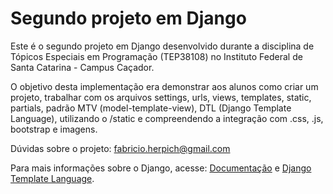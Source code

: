# Segundo projeto em Django

Este é o segundo projeto em Django desenvolvido durante a disciplina de Tópicos Especiais em Programação (TEP38108) no Instituto Federal de Santa Catarina - Campus Caçador.

O objetivo desta implementação era demonstrar aos alunos como criar um projeto, trabalhar com os arquivos settings, urls, views, templates, static, partials, padrão MTV (model-template-view), DTL (Django Template Language), utilizando o /static e compreendendo a integração com .css, .js, bootstrap e imagens.

Dúvidas sobre o projeto: fabricio.herpich@gmail.com

Para mais informações sobre o Django, acesse:
[Documentação](https://docs.djangoproject.com/en/3.2/) e 
[Django Template Language](https://docs.djangoproject.com/en/3.2/ref/templates/language/).

